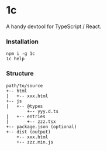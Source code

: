 # 1c

A handy devtool for TypeScript / React.

### Installation

```
npm i -g 1c
1c help
```

### Structure

```
path/to/source
+-- html
|   +-- xxx.html
+-- js
|   +-- @types
        +-- yyy.d.ts
|   +-- entries
|       +-- zzz.tsx
+-- package.json (optional)
+-- dist (output)
    +-- xxx.html
    +-- zzz.min.js
```
